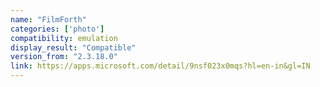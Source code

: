 ```yaml
---
name: "FilmForth"
categories: ['photo']
compatibility: emulation
display_result: "Compatible"
version_from: "2.3.18.0"
link: https://apps.microsoft.com/detail/9nsf023x0mqs?hl=en-in&gl=IN
---
```



